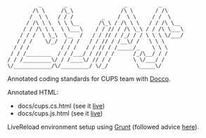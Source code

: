               _       _                  _          _
            /\ \     /\_\               /\ \       / /\
           /  \ \   / / /         _    /  \ \     / /  \
          / /\ \ \  \ \ \__      /\_\ / /\ \ \   / / /\ \__
         / / /\ \ \  \ \___\    / / // / /\ \_\ / / /\ \___\
        / / /  \ \_\  \__  /   / / // / /_/ / / \ \ \ \/___/
       / / /    \/_/  / / /   / / // / /__\/ /   \ \ \
      / / /          / / /   / / // / /_____/_    \ \ \
     / / /________  / / /___/ / // / /      /_/\__/ / /
    / / /_________\/ / /____\/ // / /       \ \/___/ /
    \/____________/\/_________/ \/_/         \_____\/


Annotated coding standards for CUPS team with [Docco](http://jashkenas.github.io/docco/).

Annotated HTML:

* docs/cups.cs.html (see it [live](http://luislee818.github.io/cups_coding_standards/cups.cs.html))
* docs/cups.js.html (see it [live](http://luislee818.github.io/cups_coding_standards/cups.js.html))

LiveReload environment setup using [Grunt](http://gruntjs.com/) (followed advice [here](http://rhumaric.com/2013/07/renewing-the-grunt-livereload-magic/)).
